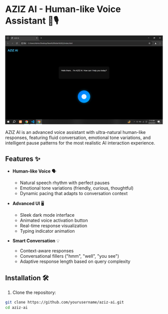 # AZIZ AI - Human-like Voice Assistant 🤖🎙️

![AZIZ AI Demo](https://raw.githubusercontent.com/Ahmadjamil888/Aziz-AI/refs/heads/main/Screenshot%20(42).png) 

AZIZ AI is an advanced voice assistant with ultra-natural human-like responses, featuring fluid conversation, emotional tone variations, and intelligent pause patterns for the most realistic AI interaction experience.

## Features ✨

- **Human-like Voice** 🗣️
  - Natural speech rhythm with perfect pauses
  - Emotional tone variations (friendly, curious, thoughtful)
  - Dynamic pacing that adapts to conversation context

- **Advanced UI** 🖥️
  - Sleek dark mode interface
  - Animated voice activation button
  - Real-time response visualization
  - Typing indicator animation

- **Smart Conversation** 💡
  - Context-aware responses
  - Conversational fillers ("hmm", "well", "you see")
  - Adaptive response length based on query complexity

## Installation 🛠️

1. Clone the repository:
```bash
git clone https://github.com/yourusername/aziz-ai.git
cd aziz-ai
